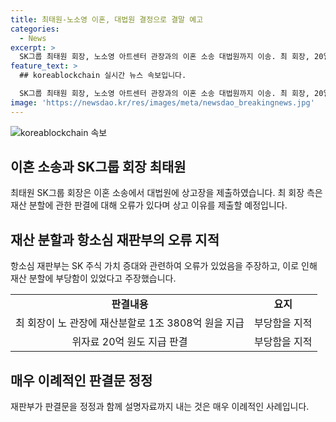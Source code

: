 ```yaml
---
title: 최태원-노소영 이혼, 대법원 결정으로 결말 예고
categories:
  - News
excerpt: >
  SK그룹 최태원 회장, 노소영 아트센터 관장과의 이혼 소송 대법원까지 이송. 최 회장, 20일 서울고법에 상고장 제출 후 상세한 이유 상고 예정. 최 회장, 재산 분할 판결에 오류 주장하며 상고 결심. SK 주식 가치 평가 오류 지적하며 항소심 재판부에 반박. 재판부, 이례적으로 판결문 정정과 설명자료 배포. 클릭해서 전문 읽기.
feature_text: >
  ## koreablockchain 실시간 뉴스 속보입니다.

  SK그룹 최태원 회장, 노소영 아트센터 관장과의 이혼 소송 대법원까지 이송. 최 회장, 20일 서울고법에 상고장 제출 후 상세한 이유 상고 예정. 최 회장, 재산 분할 판결에 오류 주장하며 상고 결심. SK 주식 가치 평가 오류 지적하며 항소심 재판부에 반박. 재판부, 이례적으로 판결문 정정과 설명자료 배포. 클릭해서 전문 읽기.
image: 'https://newsdao.kr/res/images/meta/newsdao_breakingnews.jpg'
---
```


<p><img src="https://newsdao.kr/res/images/meta/newsdao_breakingnews.jpg" alt="koreablockchain 속보" /></p>

<h2 data-ke-size="size26">이혼 소송과 SK그룹 회장 최태원</h2>

<p data-ke-size="size16">최태원 SK그룹 회장은 이혼 소송에서 대법원에 상고장을 제출하였습니다. 최 회장 측은 재산 분할에 관한 판결에 대해 오류가 있다며 상고 이유를 제출할 예정입니다.</p>

<h2 data-ke-size="size26">재산 분할과 항소심 재판부의 오류 지적</h2>

<p data-ke-size="size16">항소심 재판부는 SK 주식 가치 증대와 관련하여 오류가 있었음을 주장하고, 이로 인해 재산 분할에 부당함이 있었다고 주장했습니다. </p>

<table>
  <tr>
    <td style="text-align: center; height: 17px;"><b>판결내용</b></td>
    <td style="text-align: center; height: 17px;"><b>요지</b></td>
  </tr>
  <tr>
    <td style="text-align: center; height: 17px;">최 회장이 노 관장에 재산분할로 1조 3808억 원을 지급</td>
    <td style="text-align: center; height: 17px;">부당함을 지적</td>
  </tr>
  <tr>
    <td style="text-align: center; height: 17px;">위자료 20억 원도 지급 판결</td>
    <td style="text-align: center; height: 17px;">부당함을 지적</td>
  </tr>
</table>

<h2 data-ke-size="size26">매우 이례적인 판결문 정정</h2>

<p data-ke-size="size16">재판부가 판결문을 정정과 함께 설명자료까지 내는 것은 매우 이례적인 사례입니다.</p>

